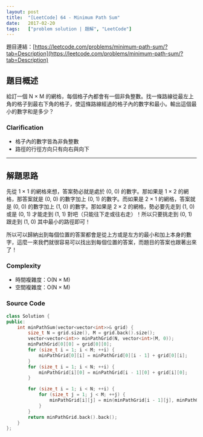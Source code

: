 ```yaml
---
layout: post
title:  "[LeetCode] 64 - Minimum Path Sum"
date:   2017-02-20
tags:   ["problem solution | 題解", "LeetCode"]
---
```


題目連結：[https://leetcode.com/problems/minimum-path-sum/?tab=Description](https://leetcode.com/problems/minimum-path-sum/?tab=Description)

## 題目概述

給訂一個 N × M 的網格，每個格子內都會有一個非負整數。找一條路線從最左上角的格子到最右下角的格子，使這條路線經過的格子內的數字和最小。輸出這個最小的數字和是多少？

### Clarification

- 格子內的數字皆為非負整數
- 路徑的行徑方向只有向右與向下

---

## 解題思路

先從 1 × 1 的網格來想，答案勢必就是處於 (0, 0) 的數字。那如果是 1 × 2 的網格，那答案就是 (0, 0) 的數字加上 (0, 1) 的數字。而如果是 2 × 1 的網格，答案就是 (0, 0) 的數字加上 (1, 0) 的數字。那如果是 2 × 2 的網格，勢必要先走到 (1, 0) 或是 (0, 1) 才能走到 (1, 1) 對吧（只能往下走或往右走）！所以只要挑走到 (0, 1) 跟走到 (1, 0) 其中最小的路徑即可！

所以可以歸納出到每個位置的答案都會是從上方或是左方的最小和加上本身的數字，這麼一來我們就很容易可以找出到每個位置的答案，而題目的答案也跟著出來了！

### Complexity

- 時間複雜度：O(N × M)
- 空間複雜度：O(N × M)

### Source Code

```c++
class Solution {
public:
	int minPathSum(vector<vector<int>>& grid) {
		size_t N = grid.size(), M = grid.back().size();
		vector<vector<int>> minPathGrid(N, vector<int>(M, 0));
		minPathGrid[0][0] = grid[0][0];
		for (size_t i = 1; i < M; ++i) {
			minPathGrid[0][i] = minPathGrid[0][i - 1] + grid[0][i];
		}
		for (size_t i = 1; i < N; ++i) {
			minPathGrid[i][0] = minPathGrid[i - 1][0] + grid[i][0];
		}

		for (size_t i = 1; i < N; ++i) {
			for (size_t j = 1; j < M; ++j) {
				minPathGrid[i][j] = min(minPathGrid[i - 1][j], minPathGrid[i][j - 1]) + grid[i][j];
			}
		}
		return minPathGrid.back().back();
	}
};
```
